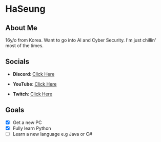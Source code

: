 # HaSeung
## About Me

16y/o from Korea. Want to go into AI and Cyber Security. I'm just chillin' most of the times.

## Socials

- **Discord**: [Click Here](https://discord.com/users/201787864306941952)

- **YouTube**: [Click Here](https://www.youtube.com/channel/UCcuiCq3HdafsHd9U7-uGSuA)

- **Twitch**: [Click Here](https://www.twitch.tv/haseung_)

## Goals

- [X] Get a new PC
- [X] Fully learn Python
- [ ] Learn a new language e.g Java or C#

